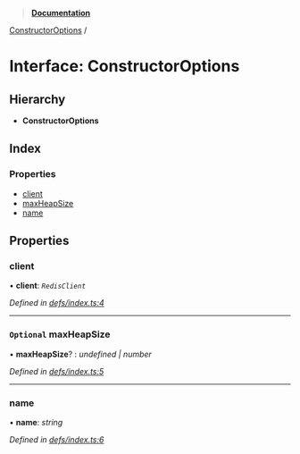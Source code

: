 > **[Documentation](../README.md)**

[ConstructorOptions](constructoroptions.md) /

# Interface: ConstructorOptions

## Hierarchy

* **ConstructorOptions**

## Index

### Properties

* [client](constructoroptions.md#client)
* [maxHeapSize](constructoroptions.md#optional-maxheapsize)
* [name](constructoroptions.md#name)

## Properties

###  client

• **client**: *`RedisClient`*

*Defined in [defs/index.ts:4](https://github.com/badbatch/cachemap/blob/52c713b/packages/redis/src/defs/index.ts#L4)*

___

### `Optional` maxHeapSize

• **maxHeapSize**? : *undefined | number*

*Defined in [defs/index.ts:5](https://github.com/badbatch/cachemap/blob/52c713b/packages/redis/src/defs/index.ts#L5)*

___

###  name

• **name**: *string*

*Defined in [defs/index.ts:6](https://github.com/badbatch/cachemap/blob/52c713b/packages/redis/src/defs/index.ts#L6)*